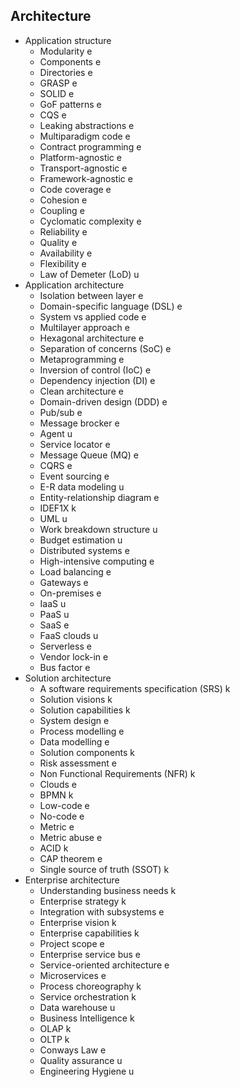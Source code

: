 ## Architecture

- Application structure
  - Modularity e
  - Components e
  - Directories e
  - GRASP e
  - SOLID e
  - GoF patterns e
  - CQS e
  - Leaking abstractions e
  - Multiparadigm code e
  - Contract programming e
  - Platform-agnostic e
  - Transport-agnostic e
  - Framework-agnostic e
  - Code coverage e
  - Cohesion e
  - Coupling e
  - Cyclomatic complexity e
  - Reliability e
  - Quality e
  - Availability e
  - Flexibility e
  - Law of Demeter (LoD) u
- Application architecture
  - Isolation between layer e
  - Domain-specific language (DSL) e
  - System vs applied code e
  - Multilayer approach e
  - Hexagonal architecture e
  - Separation of concerns (SoC) e
  - Metaprogramming e
  - Inversion of control (IoC) e
  - Dependency injection (DI) e
  - Clean architecture e
  - Domain-driven design (DDD) e
  - Pub/sub e
  - Message brocker e
  - Agent u
  - Service locator e
  - Message Queue (MQ) e
  - CQRS e
  - Event sourcing e
  - E-R data modeling u
  - Entity-relationship diagram e
  - IDEF1X k
  - UML u
  - Work breakdown structure u
  - Budget estimation u
  - Distributed systems e
  - High-intensive computing e
  - Load balancing e
  - Gateways e
  - On-premises e
  - IaaS u
  - PaaS u
  - SaaS e
  - FaaS clouds u
  - Serverless e
  - Vendor lock-in e
  - Bus factor e
- Solution architecture
  - A software requirements specification (SRS) k
  - Solution visions k
  - Solution capabilities k
  - System design e
  - Process modelling e
  - Data modelling e
  - Solution components k
  - Risk assessment e
  - Non Functional Requirements (NFR) k
  - Clouds e
  - BPMN k
  - Low-code e
  - No-code e
  - Metric e
  - Metric abuse e
  - ACID k
  - CAP theorem e
  - Single source of truth (SSOT) k
- Enterprise architecture
  - Understanding business needs k
  - Enterprise strategy k
  - Integration with subsystems e
  - Enterprise vision k
  - Enterprise capabilities k
  - Project scope e
  - Enterprise service bus e
  - Service-oriented architecture e
  - Microservices e
  - Process choreography k
  - Service orchestration k
  - Data warehouse u
  - Business Intelligence k
  - OLAP k
  - OLTP k
  - Conways Law e
  - Quality assurance u
  - Engineering Hygiene u
